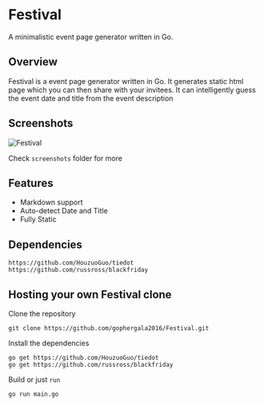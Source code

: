 # Festival

A minimalistic event page generator written in Go.


## Overview
Festival is a event page generator written in Go. It generates static html page which you can then share with your invitees. It can intelligently guess the event date and title from the event description  

## Screenshots

![Festival](https://raw.githubusercontent.com/gophergala2016/Festival/master/screenshots/5.png)

Check `screenshots` folder for more

## Features
* Markdown support
* Auto-detect Date and Title
* Fully Static

## Dependencies

    https://github.com/HouzuoGuo/tiedot
    https://github.com/russross/blackfriday

## Hosting your own Festival clone

Clone the repository

    git clone https://github.com/gophergala2016/Festival.git

Install the dependencies

    go get https://github.com/HouzuoGuo/tiedot
    go get https://github.com/russross/blackfriday

Build or just `run`

    go run main.go

